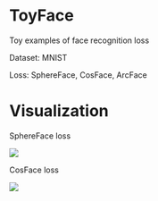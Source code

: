 # ToyFace
Toy examples of face recognition loss

Dataset: MNIST

Loss: SphereFace, CosFace, ArcFace

# Visualization

SphereFace loss

![](https://github.com/PeizeSun/ToyFace/blob/master/sphereface_train.gif)

CosFace loss

![](https://github.com/PeizeSun/ToyFace/blob/master/cosphere_train.gif)
